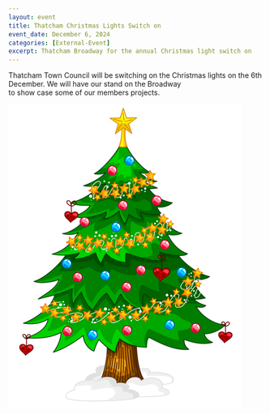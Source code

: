 ```yaml
---
layout: event
title: Thatcham Christmas Lights Switch on
event_date: December 6, 2024
categories: [External-Event]
excerpt: Thatcham Broadway for the annual Christmas light switch on 
---
```


Thatcham Town Council will be switching on the Christmas lights on the 6th December. We will have our stand on the Broadway  
to show case some of our members projects.  

![](/images/xmas-tree1.png)

